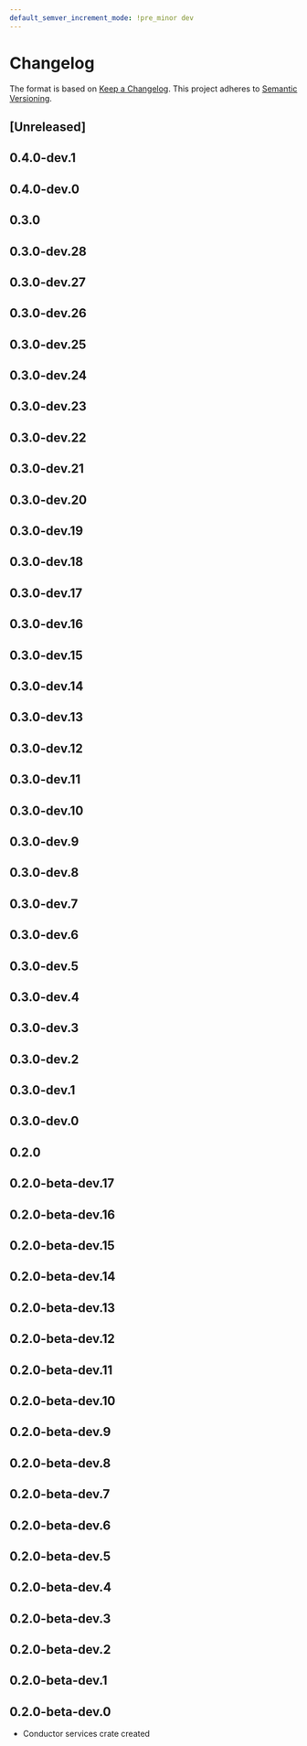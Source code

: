 ```yaml
---
default_semver_increment_mode: !pre_minor dev
---
```

# Changelog

The format is based on [Keep a Changelog](https://keepachangelog.com/en/1.0.0/). This project adheres to [Semantic Versioning](https://semver.org/spec/v2.0.0.html).

## \[Unreleased\]

## 0.4.0-dev.1

## 0.4.0-dev.0

## 0.3.0

## 0.3.0-dev.28

## 0.3.0-dev.27

## 0.3.0-dev.26

## 0.3.0-dev.25

## 0.3.0-dev.24

## 0.3.0-dev.23

## 0.3.0-dev.22

## 0.3.0-dev.21

## 0.3.0-dev.20

## 0.3.0-dev.19

## 0.3.0-dev.18

## 0.3.0-dev.17

## 0.3.0-dev.16

## 0.3.0-dev.15

## 0.3.0-dev.14

## 0.3.0-dev.13

## 0.3.0-dev.12

## 0.3.0-dev.11

## 0.3.0-dev.10

## 0.3.0-dev.9

## 0.3.0-dev.8

## 0.3.0-dev.7

## 0.3.0-dev.6

## 0.3.0-dev.5

## 0.3.0-dev.4

## 0.3.0-dev.3

## 0.3.0-dev.2

## 0.3.0-dev.1

## 0.3.0-dev.0

## 0.2.0

## 0.2.0-beta-dev.17

## 0.2.0-beta-dev.16

## 0.2.0-beta-dev.15

## 0.2.0-beta-dev.14

## 0.2.0-beta-dev.13

## 0.2.0-beta-dev.12

## 0.2.0-beta-dev.11

## 0.2.0-beta-dev.10

## 0.2.0-beta-dev.9

## 0.2.0-beta-dev.8

## 0.2.0-beta-dev.7

## 0.2.0-beta-dev.6

## 0.2.0-beta-dev.5

## 0.2.0-beta-dev.4

## 0.2.0-beta-dev.3

## 0.2.0-beta-dev.2

## 0.2.0-beta-dev.1

## 0.2.0-beta-dev.0

- Conductor services crate created
